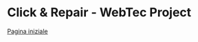# Click & Repair - WebTec Project

[Pagina iniziale](https://cesarioangelino.github.io/Click-and-Repair_WebTec_Project/main.html)
